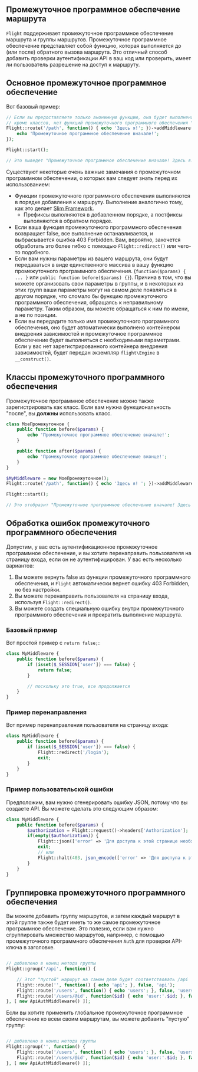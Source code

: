 ## Промежуточное программное обеспечение маршрута

`Flight` поддерживает промежуточное программное обеспечение маршрута и группы маршрутов. Промежуточное программное обеспечение представляет собой функцию, которая выполняется до (или после) обратного вызова маршрута. Это отличный способ добавить проверки аутентификации API в ваш код или проверить, имеет ли пользователь разрешение на доступ к маршруту.

## Основное промежуточное программное обеспечение

Вот базовый пример:

```php
// Если вы предоставляете только анонимную функцию, она будет выполнена до вызова маршрута. 
// кроме классов, нет функций промежуточного программного обеспечения "после" (см. ниже) 
Flight::route('/path', function() { echo 'Здесь я!'; })->addMiddleware(function() {
	echo 'Промежуточное программное обеспечение вначале!';
});

Flight::start();

// Это выведет "Промежуточное программное обеспечение вначале! Здесь я!"
```

Существуют некоторые очень важные замечания о промежуточном программном обеспечении, о которых вам следует знать перед их использованием:
- Функции промежуточного программного обеспечения выполняются в порядке добавления к маршруту. Выполнение аналогично тому, как это делает [Slim Framework](https://www.slimframework.com/docs/v4/concepts/middleware.html#how-does-middleware-work).
   - Префиксы выполняются в добавленном порядке, а постфиксы выполняются в обратном порядке.
- Если ваша функция промежуточного программного обеспечения возвращает false, все выполнение останавливается, и выбрасывается ошибка 403 Forbidden. Вам, вероятно, захочется обработать это более гибко с помощью `Flight::redirect()` или чего-то подобного.
- Если вам нужны параметры из вашего маршрута, они будут передаваться в виде единственного массива в вашу функцию промежуточного программного обеспечения. (`function($params) { ... }` или `public function before($params) {}`). Причина в том, что вы можете организовать свои параметры в группы, и в некоторых из этих групп ваши параметры могут на самом деле появляться в другом порядке, что сломало бы функцию промежуточного программного обеспечения, обращаясь к неправильному параметру. Таким образом, вы можете обращаться к ним по имени, а не по позиции.
- Если вы передадите только имя промежуточного программного обеспечения, оно будет автоматически выполнено контейнером внедрения зависимостей и промежуточное программное обеспечение будет выполняться с необходимыми параметрами. Если у вас нет зарегистрированного контейнера внедрения зависимостей, будет передан экземпляр `flight\Engine` в `__construct()`.

## Классы промежуточного программного обеспечения

Промежуточное программное обеспечение можно также зарегистрировать как класс. Если вам нужна функциональность "после", вы **должны** использовать класс.

```php
class МоеПромежуточное {
	public function before($params) {
		echo 'Промежуточное программное обеспечение вначале!';
	}

	public function after($params) {
		echo 'Промежуточное программное обеспечение вконце!';
	}
}

$MyMiddleware = new МоеПромежуточное();
Flight::route('/path', function() { echo 'Здесь я! '; })->addMiddleware($MyMiddleware); // также ->addMiddleware([ $MyMiddleware, $MyMiddleware2 ]);

Flight::start();

// Это отобразит "Промежуточное программное обеспечение вначале! Здесь я! Промежуточное программное обеспечение вконце!"
```

## Обработка ошибок промежуточного программного обеспечения

Допустим, у вас есть аутентификационное промежуточное программное обеспечение, и вы хотите перенаправить пользователя на страницу входа, если он не аутентифицирован. У вас есть несколько вариантов:

1. Вы можете вернуть false из функции промежуточного программного обеспечения, и `Flight` автоматически вернет ошибку 403 Forbidden, но без настройки.
1. Вы можете перенаправить пользователя на страницу входа, используя `Flight::redirect()`.
1. Вы можете создать специальную ошибку внутри промежуточного программного обеспечения и прекратить выполнение маршрута.

### Базовый пример

Вот простой пример с `return false;`:
```php
class MyMiddleware {
	public function before($params) {
		if (isset($_SESSION['user']) === false) {
			return false;
		}

		// поскольку это true, все продолжается
	}
}
```

### Пример перенаправления

Вот пример перенаправления пользователя на страницу входа:
```php
class MyMiddleware {
	public function before($params) {
		if (isset($_SESSION['user']) === false) {
			Flight::redirect('/login');
			exit;
		}
	}
}
```

### Пример пользовательской ошибки

Предположим, вам нужно сгенерировать ошибку JSON, потому что вы создаете API. Вы можете сделать это следующим образом:
```php
class MyMiddleware {
	public function before($params) {
		$authorization = Flight::request()->headers['Authorization'];
		if(empty($authorization)) {
			Flight::json(['error' => 'Для доступа к этой странице необходимо войти в систему.'], 403);
			exit;
			// или
			Flight::halt(403, json_encode(['error' => 'Для доступа к этой странице необходимо войти в систему.']);
		}
	}
}
```

## Группировка промежуточного программного обеспечения

Вы можете добавить группу маршрутов, и затем каждый маршрут в этой группе также будет иметь то же самое промежуточное программное обеспечение. Это полезно, если вам нужно сгруппировать множество маршрутов, например, с помощью промежуточного программного обеспечения `Auth` для проверки API-ключа в заголовке.

```php

// добавлено в конец метода группы
Flight::group('/api', function() {

	// Этот "пустой" маршрут на самом деле будет соответствовать /api
	Flight::route('', function() { echo 'api'; }, false, 'api');
    Flight::route('/users', function() { echo 'users'; }, false, 'users');
	Flight::route('/users/@id', function($id) { echo 'user:'.$id; }, false, 'user_view');
}, [ new ApiAuthMiddleware() ]);
```

Если вы хотите применить глобальное промежуточное программное обеспечение ко всем своим маршрутам, вы можете добавить "пустую" группу:

```php

// добавлено в конец метода группы
Flight::group('', function() {
	Flight::route('/users', function() { echo 'users'; }, false, 'users');
	Flight::route('/users/@id', function($id) { echo 'user:'.$id; }, false, 'user_view');
}, [ new ApiAuthMiddleware() ]);
```
